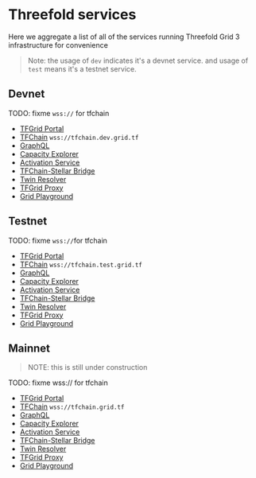 # Threefold services

Here we aggregate a list of all of the services running Threefold Grid 3 infrastructure for convenience

> Note: the usage of `dev` indicates it's a devnet service.
> and usage of `test` means it's a testnet service. 

## Devnet

TODO: fixme `wss://` for tfchain

- [TFGrid Portal ](https://portal.dev.grid.tf)
- [TFChain](https://tfchain.dev.grid.tf) `wss://tfchain.dev.grid.tf`
- [GraphQL](https://graphql.dev.grid.tf/graphql)
- [Capacity Explorer](https://explorer.dev.grid.tf)
- [Activation Service](https://activation.dev.grid.tf/activation/)
- [TFChain-Stellar Bridge](https://bridge.dev.grid.tf)
- [Twin Resolver](https://twin.dev.grid.tf)
- [TFGrid Proxy ](https://gridproxy.dev.grid.tf)
- [Grid Playground](https://play.grid.tf)


## Testnet

TODO: fixme `wss://`for tfchain
- [TFGrid Portal ](https://portal.test.grid.tf)
- [TFChain](https://tfchain.test.grid.tf) `wss://tfchain.test.grid.tf`
- [GraphQL](https://graphql.test.grid.tf/graphql)
- [Capacity Explorer](https://explorer.test.grid.tf)
- [Activation Service](https://activation.test.grid.tf/activation/)
- [TFChain-Stellar Bridge](https://bridge.test.grid.tf)
- [Twin Resolver](https://twin.test.grid.tf)
- [TFGrid Proxy ](https://gridproxy.test.grid.tf)
- [Grid Playground](https://play.grid.tf)

## Mainnet

> NOTE: this is still under construction
> 

TODO: fixme wss:// for tfchain
- [TFGrid Portal ](https://portal.grid.tf)
- [TFChain](https://tfchain.grid.tf) `wss://tfchain.grid.tf`
- [GraphQL](https://graphql.grid.tf/graphql)
- [Capacity Explorer](https://explorer.grid.tf)
- [Activation Service](https://activation.grid.tf/activation/)
- [TFChain-Stellar Bridge](https://bridge.grid.tf)
- [Twin Resolver](https://twin.grid.tf)
- [TFGrid Proxy ](https://gridproxy.grid.tf)
- [Grid Playground](https://play.grid.tf)
